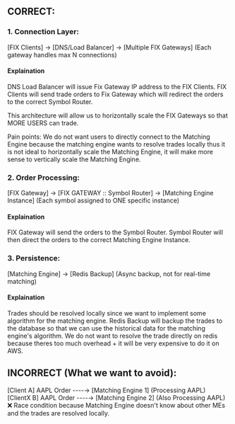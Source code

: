 ## CORRECT:

### 1. Connection Layer:
[FIX Clients] → [DNS/Load Balancer] → [Multiple FIX Gateways]
                                      (Each gateway handles max N connections)
#### Explaination
DNS Load Balancer will issue Fix Gateway IP address to the FIX Clients.
FIX Clients will send trade orders to Fix Gateway which will redirect the orders to the correct Symbol Router.

This architecture will allow us to horizontally scale the FIX Gateways so that MORE USERS can trade. 

Pain points: We do not want users to directly connect to the Matching Engine because the matching engine wants to resolve trades locally thus it is not ideal to horizontally scale the Matching Engine, it will make more sense to vertically scale the Matching Engine.


### 2. Order Processing:
[FIX Gateway] → [FIX GATEWAY :: Symbol Router] → [Matching Engine Instance]
                                  (Each symbol assigned to ONE specific instance)
#### Explaination
FIX Gateway will send the orders to the Symbol Router.
Symbol Router will then direct the orders to the correct Matching Engine Instance.



### 3. Persistence:
[Matching Engine] → [Redis Backup]
                    (Async backup, not for real-time matching)
#### Explaination
Trades should be resolved locally since we want to implement some algorithm for the matching engine. 
Redis Backup will backup the trades to the database so that we can use the historical data for the matching engine's algorithm.
We do not want to resolve the trade directly on redis because theres too much overhead + it will be very expensive to do it on AWS.

## INCORRECT (What we want to avoid):
[Client A] AAPL Order ----→ [Matching Engine 1] (Processing AAPL)
[ClientX B] AAPL Order ----→ [Matching Engine 2] (Also Processing AAPL) ❌ Race condition because Matching Engine doesn't know about other MEs and the trades are resolved locally.